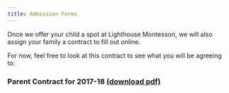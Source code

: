 ```yaml
---
title: Admission Forms
---
```


Once we offer your child a spot at Lighthouse Montessori, we will also assign your family a contract to fill out online. 

For now, feel free to look at this contract to see what you will be agreeing to:

### Parent Contract for 2017-18 [(download pdf)](/files/forms/parent_contract_2018-19.pdf)

